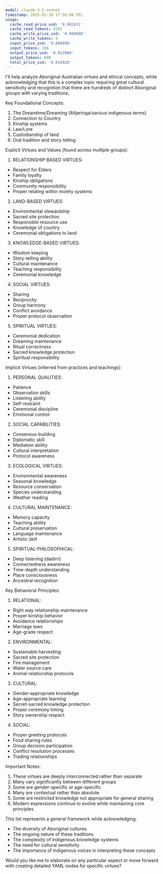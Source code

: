 ```yaml
---
model: claude-3.5-sonnet
timestamp: 2025-01-10 17:56:08 UTC
usage:
  cache_read_price_usd: '0.002431'
  cache_read_tokens: 8103
  cache_write_price_usd: '0.000000'
  cache_write_tokens: 0
  input_price_usd: '0.000498'
  input_tokens: 166
  output_price_usd: '0.012000'
  output_tokens: 800
  total_price_usd: '0.014929'
---
```


I'll help analyze Aboriginal Australian virtues and ethical concepts, while acknowledging that this is a complex topic requiring great cultural sensitivity and recognition that there are hundreds of distinct Aboriginal groups with varying traditions.

Key Foundational Concepts:
1. The Dreamtime/Dreaming (Altjeringa/various indigenous terms)
2. Connection to Country
3. Kinship systems
4. Law/Lore
5. Custodianship of land
6. Oral tradition and story-telling

Explicit Virtues and Values (found across multiple groups):

1. RELATIONSHIP-BASED VIRTUES:
- Respect for Elders
- Family loyalty
- Kinship obligations
- Community responsibility
- Proper relating within moiety systems

2. LAND-BASED VIRTUES:
- Environmental stewardship
- Sacred site protection
- Responsible resource use
- Knowledge of country
- Ceremonial obligations to land

3. KNOWLEDGE-BASED VIRTUES:
- Wisdom keeping
- Story-telling ability
- Cultural maintenance
- Teaching responsibility
- Ceremonial knowledge

4. SOCIAL VIRTUES:
- Sharing
- Reciprocity
- Group harmony
- Conflict avoidance
- Proper protocol observation

5. SPIRITUAL VIRTUES:
- Ceremonial dedication
- Dreaming maintenance
- Ritual correctness
- Sacred knowledge protection
- Spiritual responsibility

Implicit Virtues (inferred from practices and teachings):

1. PERSONAL QUALITIES:
- Patience
- Observation skills
- Listening ability
- Self-restraint
- Ceremonial discipline
- Emotional control

2. SOCIAL CAPABILITIES:
- Consensus-building
- Diplomatic skill
- Mediation ability
- Cultural interpretation
- Protocol awareness

3. ECOLOGICAL VIRTUES:
- Environmental awareness
- Seasonal knowledge
- Resource conservation
- Species understanding
- Weather reading

4. CULTURAL MAINTENANCE:
- Memory capacity
- Teaching ability
- Cultural preservation
- Language maintenance
- Artistic skill

5. SPIRITUAL-PHILOSOPHICAL:
- Deep listening (dadirri)
- Connectedness awareness
- Time-depth understanding
- Place consciousness
- Ancestral recognition

Key Behavioral Principles:

1. RELATIONAL:
- Right way relationship maintenance
- Proper kinship behavior
- Avoidance relationships
- Marriage laws
- Age-grade respect

2. ENVIRONMENTAL:
- Sustainable harvesting
- Sacred site protection
- Fire management
- Water source care
- Animal relationship protocols

3. CULTURAL:
- Gender-appropriate knowledge
- Age-appropriate learning
- Secret-sacred knowledge protection
- Proper ceremony timing
- Story ownership respect

4. SOCIAL:
- Proper greeting protocols
- Food sharing rules
- Group decision participation
- Conflict resolution processes
- Trading relationships

Important Notes:
1. These virtues are deeply interconnected rather than separate
2. Many vary significantly between different groups
3. Some are gender-specific or age-specific
4. Many are contextual rather than absolute
5. Some are restricted knowledge not appropriate for general sharing
6. Modern expressions continue to evolve while maintaining core principles

This list represents a general framework while acknowledging:
- The diversity of Aboriginal cultures
- The ongoing nature of these traditions
- The complexity of indigenous knowledge systems
- The need for cultural sensitivity
- The importance of indigenous voices in interpreting these concepts

Would you like me to elaborate on any particular aspect or move forward with creating detailed YAML nodes for specific virtues?